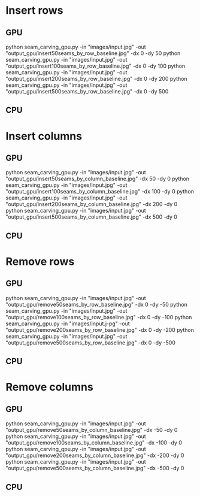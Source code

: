 
# Insert rows
## GPU
python seam_carving_gpu.py -in "images/input.jpg" -out "output_gpu/insert50seams_by_row_baseline.jpg" -dx 0 -dy 50
python seam_carving_gpu.py -in "images/input.jpg" -out "output_gpu/insert100seams_by_row_baseline.jpg" -dx 0 -dy 100
python seam_carving_gpu.py -in "images/input.jpg" -out "output_gpu/insert200seams_by_row_baseline.jpg" -dx 0 -dy 200
python seam_carving_gpu.py -in "images/input.jpg" -out "output_gpu/insert500seams_by_row_baseline.jpg" -dx 0 -dy 500

## CPU


# Insert columns
## GPU
python seam_carving_gpu.py -in "images/input.jpg" -out "output_gpu/insert50seams_by_column_baseline.jpg" -dx 50 -dy 0
python seam_carving_gpu.py -in "images/input.jpg" -out "output_gpu/insert100seams_by_column_baseline.jpg" -dx 100 -dy 0
python seam_carving_gpu.py -in "images/input.jpg" -out "output_gpu/insert200seams_by_column_baseline.jpg" -dx 200 -dy 0
python seam_carving_gpu.py -in "images/input.jpg" -out "output_gpu/insert500seams_by_column_baseline.jpg" -dx 500 -dy 0

## CPU


# Remove rows
## GPU
python seam_carving_gpu.py -in "images/input.jpg" -out "output_gpu/remove50seams_by_row_baseline.jpg" -dx 0 -dy -50
python seam_carving_gpu.py -in "images/input.jpg" -out "output_gpu/remove100seams_by_row_baseline.jpg" -dx 0 -dy -100
python seam_carving_gpu.py -in "images/input.j-pg" -out "output_gpu/remove200seams_by_row_baseline.jpg" -dx 0 -dy -200
python seam_carving_gpu.py -in "images/input.jpg" -out "output_gpu/remove500seams_by_row_baseline.jpg" -dx 0 -dy -500

## CPU


# Remove columns
## GPU
python seam_carving_gpu.py -in "images/input.jpg" -out "output_gpu/remove50seams_by_column_baseline.jpg" -dx -50 -dy 0
python seam_carving_gpu.py -in "images/input.jpg" -out "output_gpu/remove100seams_by_column_baseline.jpg" -dx -100 -dy 0
python seam_carving_gpu.py -in "images/input.jpg" -out "output_gpu/remove200seams_by_column_baseline.jpg" -dx -200 -dy 0
python seam_carving_gpu.py -in "images/input.jpg" -out "output_gpu/remove500seams_by_column_baseline.jpg" -dx -500 -dy 0

## CPU